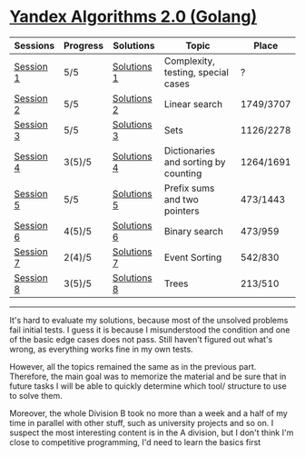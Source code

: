 # [Yandex Algorithms 2.0 (Golang) ](https://yandex.ru/yaintern/algorithm-training_2)

Sessions | Progress | Solutions | Topic | Place
---------- | --------- | ------ | ------ | ------
[Session 1](https://contest.yandex.ru/contest/28730/problems/) | 5/5 | [Solutions 1]() | Complexity, testing, special cases | ?
[Session 2](https://contest.yandex.ru/contest/28738/problems/) | 5/5 | [Solutions 2]() | Linear search | 1749/3707
[Session 3](https://contest.yandex.ru/contest/28964/problems/) | 5/5 | [Solutions 3]() | Sets | 1126/2278
[Session 4](https://contest.yandex.ru/contest/28970/problems/) | 3(5)/5 | [Solutions 4]()  | Dictionaries and sorting by counting | 1264/1691
[Session 5](https://contest.yandex.ru/contest/29075/problems/) | 5/5 | [Solutions 5]() | Prefix sums and two pointers | 473/1443
[Session 6](https://contest.yandex.ru/contest/29188/problems/) | 4(5)/5 | [Solutions 6]() | Binary search | 473/959
[Session 7](https://contest.yandex.ru/contest/29396/problems/) | 2(4)/5 | [Solutions 7]() | Event Sorting | 542/830
[Session 8](https://contest.yandex.ru/contest/29403/problems/) | 3(5)/5 | [Solutions 8]() | Trees | 213/510

_____

It's hard to evaluate my solutions, because most of the unsolved problems fail initial tests. I guess it is because I misunderstood the condition and one of the basic edge cases does not pass. Still haven't figured out what's wrong, as everything works fine in my own tests. 

However, all the topics remained the same as in the previous part. Therefore, the main goal was to memorize the material and be sure that in future tasks I will be able to quickly determine which tool/ structure to use to solve them.

Moreover, the whole Division B took no more than a week and a half of my time in parallel with other stuff, such as university projects and so on. I suspect the most interesting content is in the A division, but I don't think I'm close to competitive programming, I'd need to learn the basics first